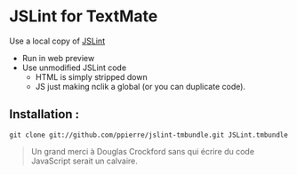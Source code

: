JSLint for TextMate
===================

Use a local copy of [JSLint](http://www.jslint.com/)

* Run in web preview
* Use unmodified JSLint code
  * HTML is simply stripped down
  * JS just making nclik a global (or you can duplicate code).

Installation :
--------------

    git clone git://github.com/ppierre/jslint-tmbundle.git JSLint.tmbundle

> Un grand merci à Douglas Crockford sans qui écrire du code JavaScript serait un calvaire.